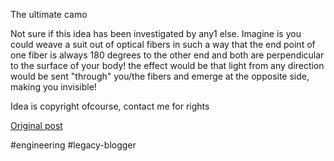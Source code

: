 <!--
date: '2006-04-04'
published: true
slug: 2006-04-ultimate-camo-not-sure-if-this-idea-has
time_to_read: 5
title: ''
-->

The ultimate camo  

Not sure if this idea has been investigated by any1 else. Imagine is you could weave a suit out of optical fibers in such a way that the end point of one fiber is always 180 degrees to the other end and both are perpendicular to the surface of your body! the effect would be that light from any direction would be sent "through" you/the fibers and emerge at the opposite side, making you invisible!

Idea is copyright ofcourse, contact me for rights

[Original post](https://ysfk.blogspot.com/2006/04/ultimate-camo-not-sure-if-this-idea-has.html)

#engineering #legacy-blogger 